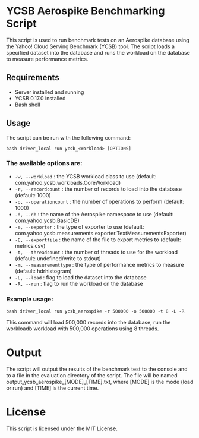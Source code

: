 # YCSB Aerospike Benchmarking Script
This script is used to run benchmark tests on an Aerospike database using the Yahoo! Cloud Serving Benchmark (YCSB) tool. The script loads a specified dataset into the database and runs the workload on the database to measure performance metrics.

## Requirements
- Server installed and running
- YCSB 0.17.0 installed
- Bash shell

## Usage
The script can be run with the following command:
```
bash driver_local run ycsb_<Workload> [OPTIONS]
```

### The available options are:
- `-w, --workload` : the YCSB workload class to use (default: com.yahoo.ycsb.workloads.CoreWorkload)
- `-r, --recordcount` : the number of records to load into the database (default: 1000)
- `-o, --operationcount` : the number of operations to perform (default: 1000)
- `-d, --db` : the name of the Aerospike namespace to use (default: com.yahoo.ycsb.BasicDB)
- `-e, --exporter` : the type of exporter to use (default: com.yahoo.ycsb.measurements.exporter.TextMeasurementsExporter)
- `-E, --exportfile` : the name of the file to export metrics to (default: metrics.csv)
- `-t, --threadcount` : the number of threads to use for the workload (default: undefined/write to stdout)
- `-m, --measurementtype` : the type of performance metrics to measure (default: hdrhistogram)
- `-L, --load` : flag to load the dataset into the database
- `-R, --run` : flag to run the workload on the database

### Example usage:
```
bash driver_local run ycsb_aerospike -r 500000 -o 500000 -t 8 -L -R
```
This command will load 500,000 records into the database, run the workloadb workload with 500,000 operations using 8 threads.

# Output
The script will output the results of the benchmark test to the console and to a file in the evaluation directory of the script. The file will be named output_ycsb_aerospike_[MODE]_[TIME].txt, where [MODE] is the mode (load or run) and [TIME] is the current time.

# License
This script is licensed under the MIT License.
